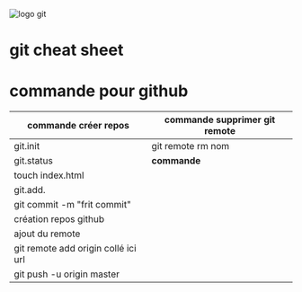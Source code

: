 ![logo git](https://upload.wikimedia.org/wikipedia/commons/thumb/e/e0/Git-logo.svg/320px-Git-logo.svg.png)

# git cheat sheet




# commande  pour github



|commande créer repos                   |commande supprimer git remote    |
|---------------------------------------|---------------------------------|
|git.init				|git remote  rm  nom              | 
|git.status				|**commande**                                  
|touch index.html			|
|git.add.				|	
|git commit -m "frit commit"		|
|création repos github			|
|ajout du remote			|
|git remote add origin collé ici url	|
|git push -u origin master		|
























